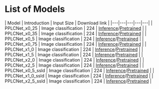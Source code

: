 # List of Models
| Model | Introduction | Input Size | Download link |
|---|---|---|---|---|
| PPLCNet_x0_25  | Image classification | 224 | [Inference](https://paddle-imagenet-models-name.bj.bcebos.com/dygraph/inference/PPLCNet_x0_25_infer.tar)/[Pretrained](https://paddle-imagenet-models-name.bj.bcebos.com/dygraph/legendary_models/PPLCNet_x0_25_pretrained.pdparams) |
| PPLCNet_x0_35  | Image classification | 224 | [Inference](https://paddle-imagenet-models-name.bj.bcebos.com/dygraph/inference/PPLCNet_x0_35_infer.tar)/[Pretrained](https://paddle-imagenet-models-name.bj.bcebos.com/dygraph/legendary_models/PPLCNet_x0_35_pretrained.pdparams) |
| PPLCNet_x0_5   | Image classification | 224 | [Inference](https://paddle-imagenet-models-name.bj.bcebos.com/dygraph/inference/PPLCNet_x0_5_infer.tar)/[Pretrained](https://paddle-imagenet-models-name.bj.bcebos.com/dygraph/legendary_models/PPLCNet_x0_5_pretrained.pdparams) |
| PPLCNet_x0_75  | Image classification | 224 | [Inference](https://paddle-imagenet-models-name.bj.bcebos.com/dygraph/inference/PPLCNet_x0_75_infer.tar)/[Pretrained](https://paddle-imagenet-models-name.bj.bcebos.com/dygraph/legendary_models/PPLCNet_x0_75_pretrained.pdparams) |
| PPLCNet_x1_0   | Image classification | 224 | [Inference](https://paddle-imagenet-models-name.bj.bcebos.com/dygraph/inference/PPLCNet_x1_0_infer.tar)/[Pretrained](https://paddle-imagenet-models-name.bj.bcebos.com/dygraph/legendary_models/PPLCNet_x1_0_pretrained.pdparams) |
| PPLCNet_x1_5   | Image classification | 224 | [Inference](https://paddle-imagenet-models-name.bj.bcebos.com/dygraph/inference/PPLCNet_x1_5_infer.tar)/[Pretrained](https://paddle-imagenet-models-name.bj.bcebos.com/dygraph/legendary_models/PPLCNet_x1_5_pretrained.pdparams) |
| PPLCNet_x2_0   | Image classification | 224 | [Inference](https://paddle-imagenet-models-name.bj.bcebos.com/dygraph/inference/PPLCNet_x2_0_infer.tar)/[Pretrained](https://paddle-imagenet-models-name.bj.bcebos.com/dygraph/legendary_models/PPLCNet_x2_0_pretrained.pdparams) |
| PPLCNet_x2_5   | Image classification | 224 | [Inference](https://paddle-imagenet-models-name.bj.bcebos.com/dygraph/inference/PPLCNet_x2_5_infer.tar)/[Pretrained](https://paddle-imagenet-models-name.bj.bcebos.com/dygraph/legendary_models/PPLCNet_x2_5_pretrained.pdparams) |
| PPLCNet_x0_5_ssld | Image classification | 224 | [Inference](https://paddle-imagenet-models-name.bj.bcebos.com/dygraph/inference/PPLCNet_x0_5_ssld_infer.tar)/[Pretrained](https://paddle-imagenet-models-name.bj.bcebos.com/dygraph/legendary_models/PPLCNet_x0_5_ssld_pretrained.pdparams) |
| PPLCNet_x1_0_ssld | Image classification | 224 | [Inference](https://paddle-imagenet-models-name.bj.bcebos.com/dygraph/inference/PPLCNet_x1_0_ssld_infer.tar)/[Pretrained](https://paddle-imagenet-models-name.bj.bcebos.com/dygraph/legendary_models/PPLCNet_x1_0_ssld_pretrained.pdparams) |
| PPLCNet_x2_5_ssld | Image classification | 224 | [Inference](https://paddle-imagenet-models-name.bj.bcebos.com/dygraph/inference/PPLCNet_x2_5_ssld_infer.tar)/[Pretrained](https://paddle-imagenet-models-name.bj.bcebos.com/dygraph/legendary_models/PPLCNet_x2_5_ssld_pretrained.pdparams) |
